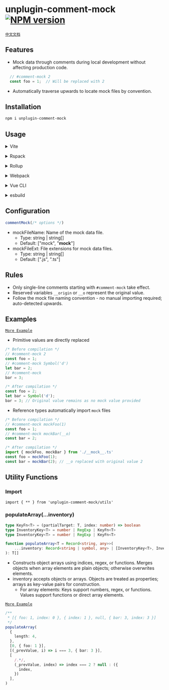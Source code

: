 # unplugin-comment-mock [![NPM version](https://img.shields.io/npm/v/unplugin-comment-mock?color=a1b858&label=)](https://www.npmjs.com/package/unplugin-comment-mock)

[`中文文档`](./README_zh.md)

## Features

- Mock data through comments during local development without affecting production code.

```ts
  // #comment-mock 2 
  const foo = 1;  // Will be replaced with 2
```

- Automatically traverse upwards to locate mock files by convention.

## Installation

```bash
npm i unplugin-comment-mock
```

## Usage

<details>
<summary>Vite</summary><br>

```ts
// vite.config.ts
import commentMock from 'unplugin-comment-mock/vite'

export default defineConfig(({ command }) => {
  const isDev = command === "serve";
  return {
    plugins: [
      isDev ? commentMock({ /* options */ }) : null
    ].filter(Boolean),
  }
})
```

Example: [`playground/`](./playground/)

<br></details>

<details>
<summary>Rspack</summary><br>

```ts
// rspack.config.ts
import commentMock from 'unplugin-comment-mock/rspack'

const isDev = process.env.NODE_ENV === "development"
export default defineConfig({
  plugins: [
    isDev ? commentMock({ /* options */ }) : null,
  ].filter(Boolean),
})
```

<br></details>

<details>
<summary>Rollup</summary><br>

```ts
// rollup.config.js
import commentMock from 'unplugin-comment-mock/rollup'

export default {
  plugins: [
    commentMock({ /* options */ }),
  ],
}
```

<br></details>

<details>
<summary>Webpack</summary><br>

```ts
// webpack.config.js
module.exports = {
  /* ... */
  plugins: [
    require('unplugin-comment-mock/webpack')({ /* options */ })
  ]
}
```

<br></details>

<details>
<summary>Vue CLI</summary><br>

```ts
// vue.config.js
module.exports = {
  configureWebpack: {
    plugins: [
      require('unplugin-comment-mock/webpack')({ /* options */ }),
    ],
  },
}
```

<br></details>

<details>
<summary>esbuild</summary><br>

```ts
// esbuild.config.js
import { build } from 'esbuild'
import Starter from 'unplugin-comment-mock/esbuild'

build({
  plugins: [Starter()],
})
```

<br></details>

## Configuration

```ts
commentMock(/* options */)
```

- mockFileName: Name of the mock data file.
    - Type: string | string[]
    - Default: ["mock", "__mock__"]
- mockFileExt: File extensions for mock data files.
    - Type: string | string[]
    - Default: [".js", ".ts"]

## Rules

- Only single-line comments starting with `#comment-mock` take effect.
- Reserved variables `__origin` or `__o` represent the original value.
- Follow the mock file naming convention - no manual importing required; auto-detected upwards.

## Examples

[`More Example`](./test/transform/transform.test.ts)

- Primitive values are directly replaced

```ts
/* Before compilation */
// #comment-mock 2
const foo = 1;
// #comment-mock Symbol('d')
let bar = 2;
// #comment-mock
bar = 3;

/* After compilation */
const foo = 2;
let bar = Symbol('d');
bar = 3; // Original value remains as no mock value provided
```

- Reference types automatically import `mock` files

```ts
/* Before compilation */
// #comment-mock mockFoo(1)
const foo = 1;
// #comment-mock mockBar(__o)
const bar = 2;

/* After compilation */
import { mockFoo, mockBar } from './__mock__.ts'
const foo = mockFoo(1);
const bar = mockBar(2); // __o replaced with original value 2
```

## Utility Functions

### Import

`import { ** } from 'unplugin-comment-mock/utils'`

### populateArray(...inventory)

```ts
type KeyFn<T> = (partialTarget: T, index: number) => boolean
type InventoryKey<T> = number | RegExp | KeyFn<T>
type InventoryKey<T> = number | RegExp | KeyFn<T>

function populateArray<T = Record<string, any>>(
    ...inventory: Record<string | symbol, any> | [InventoryKey<T>, InventoryValue<T>][],
): T[]
```

- Constructs object arrays using indices, regex, or functions. Merges objects when array elements are plain objects;
  otherwise overwrites elements.
- inventory accepts objects or arrays. Objects are treated as properties; arrays as key-value pairs for construction.
    - For array elements: Keys support numbers, regex, or functions. Values support functions or direct array elements.

[`More Example`](./test/utils.test.ts)

```ts
/**
 * [{ foo: 1, index: 0 }, { index: 1 }, null, { bar: 3, index: 3 }]
 */
populateArray(
  {
    length: 4,
  },
  [0, { foo: 1 }],
  [(_prevValue, i) => i === 3, { bar: 3 }],
  [
    /.*/,
    (_prevValue, index) => index === 2 ? null : ({
      index,
    })
  ],
)
```
